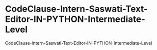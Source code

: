 # CodeClause-Intern-Saswati-Text-Editor-IN-PYTHON-Intermediate-Level
CodeClause-Intern-Saswati-Text-Editor-IN-PYTHON-Intermediate-Level
